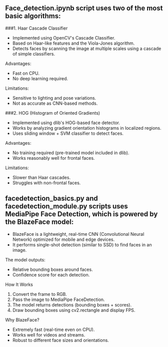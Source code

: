 ## Face_detection.ipynb script uses two of the most basic algorithms: 
###1. Haar Cascade Classifier
- Implemented using OpenCV's Cascade Classifier.
- Based on Haar-like features and the Viola-Jones algorithm.
- Detects faces by scanning the image at multiple scales using a cascade of simple classifiers.

Advantages:
- Fast on CPU.
- No deep learning required.

Limitations:
- Sensitive to lighting and pose variations.
- Not as accurate as CNN-based methods.

###2. HOG (Histogram of Oriented Gradients)
- Implemented using dlib's HOG-based face detector.
- Works by analyzing gradient orientation histograms in localized regions.
- Uses sliding window + SVM classifier to detect faces.

Advantages:
- No training required (pre-trained model included in dlib).
- Works reasonably well for frontal faces.

Limitations:
- Slower than Haar cascades.
- Struggles with non-frontal faces.




## facedetection_basics.py and facedetection_module.py scripts uses MediaPipe Face Detection, which is powered by the BlazeFace model:
- BlazeFace is a lightweight, real-time CNN (Convolutional Neural Network) optimized for mobile and edge devices.
- It performs single-shot detection (similar to SSD) to find faces in an image.

The model outputs:
- Relative bounding boxes around faces.
- Confidence score for each detection.

How It Works
1. Convert the frame to RGB.
2. Pass the image to MediaPipe FaceDetection.
3. The model returns detections (bounding boxes + scores).
4. Draw bounding boxes using cv2.rectangle and display FPS.

Why BlazeFace?
- Extremely fast (real-time even on CPU).
- Works well for videos and streams.
- Robust to different face sizes and orientations.


